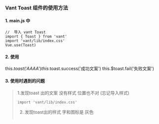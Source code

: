 ### Vant Toast 组件的使用方法
#### 1. main.js 中
```
//  导入 vant Toast
import { Toast } from 'vant'
import 'vant/lib/index.css'
Vue.use(Toast)
```
#### 2. 使用
this.$toast('AAAA')
this.$toast.success('成功文案')
this.$toast.fail('失败文案')

#### 3. 使用时遇到的问题
>  1.发现toast 出的文案 没有样式 位置也不对  (忘记导入样式)
> ```
> import 'vant/lib/index.css'
>```
> 2. 发现toast出的样式 字和图标是 灰色
> ```
>
>```